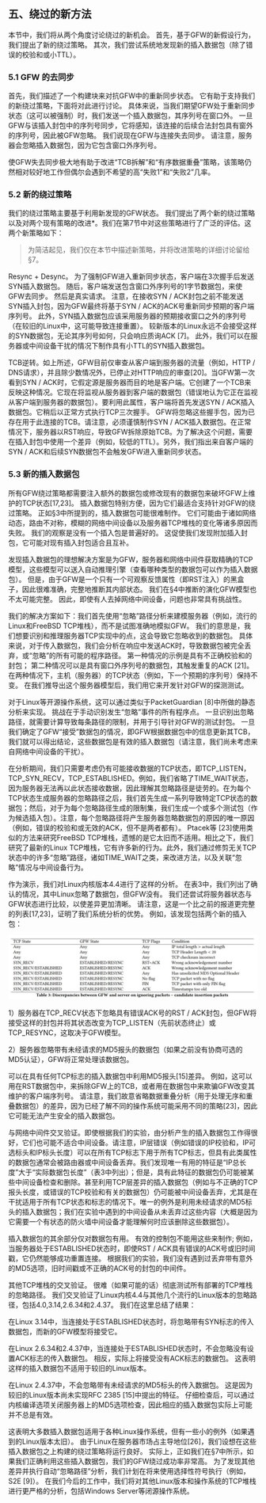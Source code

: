 ## 五、绕过的新方法

本节中，我们将从两个角度讨论绕过的新机会。 首先，基于GFW的新假设行为，我们提出了新的绕过策略。 其次，我们尝试系统地发现新的插入数据包（除了错误的校验和或小TTL）。

### 5.1 GFW 的去同步

首先，我们描述了一个构建块来对抗GFW中的重新同步状态。 它有助于支持我们的新绕过策略，下面将对此进行讨论。 具体来说，当我们期望GFW处于重新同步状态（这可以被强制）时，我们发送一个插入数据包，其序列号在窗口外。 一旦GFW与该插入封包中的序列号同步，它将感知，该连接的后续合法封包具有窗外的序列号，因此被GFW忽略。 我们说现在GFW与连接失去同步。 请注意，服务器会忽略插入数据包，因为它包含窗口外序列号。

使GFW失去同步极大地有助于改进“TCB拆解”和“有序数据重叠”策略，该策略仍然相对较好地工作但偶尔会遇到不希望的高“失败1”和“失败2”几率。

### 5.2 新的绕过策略

我们的绕过策略主要基于利用新发现的GFW状态。 我们提出了两个新的绕过策略以及对两个现有策略的改进\*。我们在第7节中对这些策略进行了广泛的评估。这两个新策略如下：

> 为简洁起见，我们仅在本节中描述新策略，并将改进策略的详细讨论留给§7。

Resync + Desync。 为了强制GFW进入重新同步状态，客户端在3次握手后发送SYN插入数据包。 随后，客户端发送包含窗口外序列号的1字节数据包，来使GFW去同步。 然后是真实请求。 注意，在接收SYN / ACK封包之前不能发送SYN插入封包，因为GFW最终将基于SYN / ACK的ACK号重新同步预期的客户端序列号。 此外，SYN插入数据包应该采用服务器的预期接收窗口之外的序列号（在较旧的Linux中，这可能导致连接重置）。 较新版本的Linux永远不会接受这样的SYN数据包，无论其序列号如何，只会响应质询ACK [7]。 此外，我们可以在服务器或中间设备干扰的情况下制作具有小TTL的SYN插入数据包。

TCB逆转。如上所述，GFW目前仅审查从客户端到服务器的流量（例如，HTTP / DNS请求），并且除少数情况外，已停止对HTTP响应的审查[20]。当GFW第一次看到SYN / ACK时，它假定源是服务器而目的地是客户端。它创建了一个TCB来反映这种情况。它现在将监视从服务器到客户端的数据包（错误地认为它正在监视从客户端到服务器的数据包）。要利用此属性，客户端将首先发送SYN / ACK插入数据包。它稍后以正常方式执行TCP三次握手。 GFW将忽略这些握手包，因为已存在用于此连接的TCB。请注意，必须谨慎制作SYN / ACK插入数据包。在正常情况下，服务器以RST响应，导致GFW拆除原始TCB。为了解决这个问题，需要在插入封包中使用一个差异（例如，较低的TTL）。另外，我们指出来自客户端的SYN / ACK和后续SYN数据包不会触发GFW进入重新同步状态。

### 5.3 新的插入数据包

所有GFW绕过策略都需要注入额外的数据包或修改现有的数据包来破坏GFW上维护的TCP状态[17,23]。 插入数据包特别方便，因为它们最适合支持针对GFW的绕过策略。 正如§3中所提到的，插入数据包可能很难制作。 它们可能由于诸如网络动态，路由不对称，模糊的网络中间设备以及服务器TCP堆栈的变化等诸多原因而失败。 我们的观察是没有一个插入包是普遍好的。 这促使我们发现附加插入封包，它可能对现有插入封包适合且互补。

发现插入数据包的理想解决方案是为GFW，服务器和网络中间件获取精确的TCP模型，这些模型可以送入自动推理引擎（查看哪种类型的数据包可以作为插入数据包）。 但是，由于GFW是一个只有一个可观察反馈属性（即RST注入）的黑盒子，因此很难准确，完整地推断其内部状态。 我们在§4中推断的演化GFW模型也不太可能完整。 因此，即使有人去掉网络中间设备，问题也非常具有挑战性。

我们的解决方案如下：我们首先使用“忽略”路径分析来建模服务器（例如，流行的Linux和FreeBSD TCP堆栈），而不是试图准确地模拟GFW。 我们的意思是，我们想要识别和推理服务器TCP实现中的点，这会导致它忽略收到的数据包。 具体来说，对于传入数据包，我们会分析在响应中发送ACK时，导致数据包被完全丢弃，或“忽略”的所有可能的程序路径。 第一种情况的示例是具有不正确校验和的封包； 第二种情况可以是具有窗口外序列号的数据包，其触发重复的ACK [21]。 在两种情况下，主机（服务器）的TCP状态（例如，下一个预期的序列号）保持不变。 在我们推导出这个服务器模型后，我们用它来开发针对GFW的探测测试。

对于Linux等开源操作系统，这可以通过类似于PacketGuardian [8]中所做的静态分析来实现。 挑战在于手动识别发生“忽略”事件的所有程序点。 一旦识别出忽略路径，就需要计算导致每条路径的限制，并用于引导针对GFW的测试封包。 一旦我们确定了GFW“接受”数据包的情况，即GFW根据数据包中的信息更新其TCB，我们就可以得出结论，这些数据包是有效的插入数据包（请注意，我们尚未考虑来自网络中间设备的干扰）。

在分析期间，我们只需要考虑仍有可能接收数据的TCP状态，即TCP_LISTEN，TCP_SYN_RECV，TCP_ESTABLISHED。例如，我们省略了TIME_WAIT状态，因为服务器无法再以此状态接收数据，因此理解其忽略路径是徒劳的。在为每个TCP状态生成服务器的忽略路径之后，我们首先生成一系列导致特定TCP状态的数据包；然后，对于为每个忽略路径生成的限制集，我们生成一个或多个测试包（作为候选插入包）。注意，每个忽略路径将产生服务器忽略数据包的原因的唯一原因（例如，错误的校验和或无效的ACK，但不是两者都有）。 Ptacek等 [23]使用类似的方法来研究FreeBSD TCP堆栈，遗憾的是它太旧而不适用。相比之下，我们研究了最新的Linux TCP堆栈，它有许多新的行为。此外，我们通过修剪无关TCP状态中的许多“忽略”路径，诸如TIME_WAIT之类，来改进方法，以及关联“忽略”情况与中间设备行为。

作为演示，我们对Linux内核版本4.4进行了这样的分析。 在表3中，我们列出了确认的情况，其中Linux忽略了数据包，但GFW没有。 我们还尝试将服务器状态与GFW状态进行比较，以使差异更加清晰。 请注意，这是一个比之前的报道更完整的列表[17,23]，证明了我们系统分析的优势。 例如，该发现包括两个新的插入包：

![](img/tab3.jpg)

1）服务器在TCP_RECV状态下忽略具有错误ACK号的RST / ACK封包，但GFW将接受这样的封包并将其状态改变为TCP_LISTEN（先前状态终止）或TCP_RESYNC，这取决于GFW模型。

2）服务器忽略带有未经请求的MD5报头的数据包（如果之前没有协商可选的MD5认证），GFW将正常处理该数据包。

可以在具有任何TCP标志的插入数据包中利用MD5报头[15]差异。 例如，这可以用在RST数据包中，来拆除GFW上的TCB，或者用在数据包中来欺骗GFW改变其维护的客户端序列号。 请注意，我们故意省略数据重叠分析（用于处理无序和重叠数据包）的差异，因为已经了解不同的操作系统可能采用不同的策略[23]，因此它可能无法产生安全的插入数据包。

与网络中间件交叉验证。即使根据我们的实验，由分析产生的插入数据包工作得很好，它们也可能不适合中间设备。请注意，IP层错误（例如错误的IP校验和，IP可选标头和IP标头长度）可以在所有TCP标志下用于所有TCP标志，但具有此类属性的数据包通常会被路由器或中间设备丢弃。我们发现唯一有用的特征是“IP总长度”大于“实际数据包长度”（表3中列出）；但是，具有此特征的数据包仍可能被某些中间设备检查和删除。甚至利用TCP层差异的插入数据包（例如与不正确的TCP报头长度，或错误的TCP校验和有关的数据包）仍可能被中间设备丢弃，尤其是在干扰适用于所有TCP状态和标志的情况下。唯一的例外是利用未经请求的MD5标头的插入数据包；我们在实验中遇到的中间设备从未丢弃过这些内容（大概是因为它需要一个有状态的防火墙中间设备才能理解何时应该删除这些数据包）。

插入数据包的其余部分仅对数据包有用。 有效的控制包不能用这些来制作; 例如，当服务器处于ESTABLISHED状态时，即使RST / ACK具有错误的ACK号或旧时间戳，它仍然能够成功重置连接。 根据我们的实验，我们没有遇到过丢弃带有意外的MD5选项，旧时间戳或不正确的ACK号的封包的中间件。

其他TCP堆栈的交叉验证。 很难（如果可能的话）彻底测试所有部署的TCP堆栈的忽略路径。 我们交叉验证了Linux内核4.4与其他几个流行的Linux版本的忽略路径，包括4.0,3.14,2.6.34和2.4.37。 我们在这里总结了结果：

在Linux 3.14中，当连接处于ESTABLISHED状态时，将忽略带有SYN标志的传入数据包，而新的GFW模型将接受它。

在Linux 2.6.34和2.4.37中，当连接处于ESTABLISHED状态时，不会忽略没有设置ACK标志的传入数据包。 相反，实际上将接受没有ACK标志的数据包。 这表明这样的插入数据包不适用于较旧的Linux版本。 

在Linux 2.4.37中，不会忽略带有未经请求的MD5标头的传入数据包。 这是因为较旧的Linux版本尚未实现RFC 2385 [15]中提出的特征。 仔细检查后，可以通过内核编译选项关闭服务器上的MD5选项检查，因此相应的插入数据包实际上可能并不总是有效。

这表明大多数插入数据包适用于各种Linux操作系统，但有一些小的例外（如果遇到的Linux版本太旧）。 由于Linux在服务器市场占主导地位[26]，我们设想在这些插入数据包之上构建的绕过策略将运行良好。 实际上，正如我们在§7中所示，如果我们正确利用这些插入数据包，我们的GFW绕过成功率非常高。 为了发现其他差异并执行自动“忽略路径”分析，我们计划在将来使用选择性符号执行（例如，S2E [9]）。 在我们今后的工作中，我们将对其他Linux版本和操作系统的TCP堆栈进行更严格的分析，包括Windows Server等闭源操作系统。
